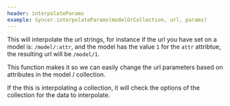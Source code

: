 ```yaml
---
header: interpolateParams
example: Syncer.interpolateParams(modelOrCollection, url, params)
--- 
```


This will interpolate the url strings, for instance if the url you have set on a model is: `/model/:attr`, and the model has the value `1` for the `attr` attribtue, the resulting url will be `/model/1`.

This function makes it so we can easily change the url parameters based on attributes in the model / collection.

If the this is interpolating a collection, it will check the options of the collection for the data to interpolate.

